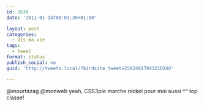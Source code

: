 ```yaml
---
id: 2630
date: '2011-01-14T08:01:30+01:00'

layout: post
categories:
  - Vis ma vie
tags:
  - tweet
format: status
publish_social: no
guid: 'http://tweets.local/?birdsite_tweet=25824817043210240'

---
```


@mourtazag @monweb yeah, CSS3pie marche nickel pour moi aussi ^^ top classe!